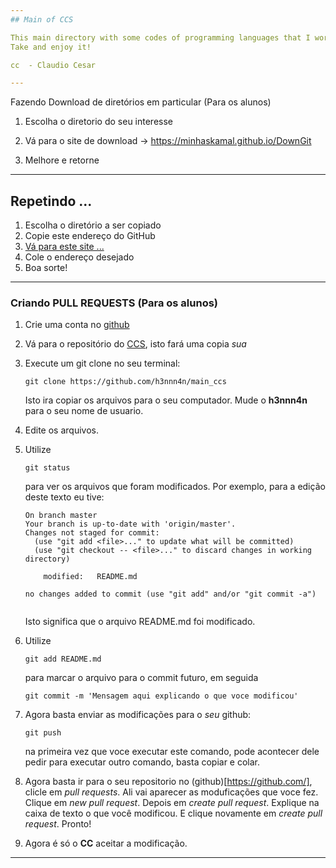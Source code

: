 ```yaml
---
## Main of CCS

This main directory with some codes of programming languages that I work or worked!
Take and enjoy it!  

cc  - Claudio Cesar

---
```


Fazendo Download de diretórios em particular (Para os alunos)  


1. Escolha o diretorio do seu interesse  

2. Vá para o site de download -> https://minhaskamal.github.io/DownGit

3. Melhore e retorne

--- 

## Repetindo ...  

<dl>
<ol>
    <li> Escolha o diretório a ser copiado</li>
    <li> Copie este endereço do GitHub</li>
    <li> <a href="https://minhaskamal.github.io/DownGit"> Vá para este site ... </a></li>
    <li> Cole o endereço desejado</li>
    <li> Boa sorte!</li>
</ol>
</dl>


---  

### Criando PULL REQUESTS (Para os alunos)

1. Crie uma conta no [github](https://github.com/)

2. Vá para o repositório do [CCS](https://github.com/claudiosa/CCS), isto fará uma copia _sua_

3. Execute um git clone no seu terminal:
    ```
    git clone https://github.com/h3nnn4n/main_ccs
    ```
    Isto ira copiar os arquivos para o seu computador. Mude o __h3nnn4n__ para o seu nome de usuario.

4. Edite os arquivos.

5. Utilize
    ```
    git status
    ```
    para ver os arquivos que foram modificados. Por exemplo, para a edição deste texto eu tive:
    ```
    On branch master
    Your branch is up-to-date with 'origin/master'.
    Changes not staged for commit:
      (use "git add <file>..." to update what will be committed)
      (use "git checkout -- <file>..." to discard changes in working directory)
    
        modified:   README.md
        
    no changes added to commit (use "git add" and/or "git commit -a")
        
    ```
    
    Isto significa que o arquivo README.md foi modificado.

6. Utilize
    ```
    git add README.md
    ```
    para marcar o arquivo para o commit futuro, em seguida
    ```
    git commit -m 'Mensagem aqui explicando o que voce modificou'
    ```

7. Agora basta enviar as modificações para o _seu_ github:
    ```
    git push
    ```
    na primeira vez que voce executar este comando, pode acontecer dele pedir para executar outro comando, basta copiar e colar.

8. Agora basta ir para o seu repositorio no (github)[https://github.com/], clicle em _pull requests_. Ali vai aparecer as moduficações que voce fez.
    Clique em _new pull request_. Depois em _create pull request_. Explique na caixa de texto o que você modificou. E clique novamente em _create pull request_. Pronto!

9. Agora é só o __CC__ aceitar a modificação.

---
